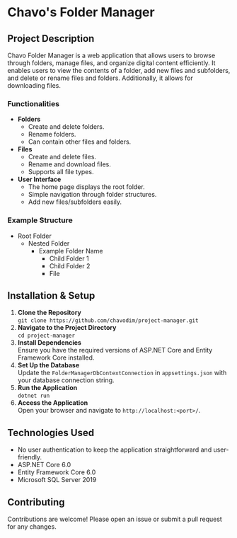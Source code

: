 # Chavo's Folder Manager

## Project Description
Chavo Folder Manager is a web application that allows users to browse through folders, manage files, and organize digital content efficiently. 
It enables users to view the contents of a folder, add new files and subfolders, and delete or rename files and folders. 
Additionally, it allows for downloading files.

### Functionalities
- **Folders**
  - Create and delete folders.
  - Rename folders.
  - Can contain other files and folders.
- **Files**
  - Create and delete files.
  - Rename and download files.
  - Supports all file types.
- **User Interface**
  - The home page displays the root folder.
  - Simple navigation through folder structures.
  - Add new files/subfolders easily.

### Example Structure
- Root Folder
  - Nested Folder
    - Example Folder Name
      - Child Folder 1
      - Child Folder 2
      - File

## Installation & Setup

1. **Clone the Repository**\
`git clone https://github.com/chavodim/project-manager.git`
2. **Navigate to the Project Directory**\
`cd project-manager`
3. **Install Dependencies**\
Ensure you have the required versions of ASP.NET Core and Entity Framework Core installed.
5. **Set Up the Database**\
Update the `FolderManagerDbContextConnection` in `appsettings.json` with your database connection string.
6. **Run the Application**\
`dotnet run`
7. **Access the Application**\
Open your browser and navigate to `http://localhost:<port>/`.

## Technologies Used
- No user authentication to keep the application straightforward and user-friendly.
- ASP.NET Core 6.0
- Entity Framework Core 6.0
- Microsoft SQL Server 2019

## Contributing
Contributions are welcome! Please open an issue or submit a pull request for any changes.
